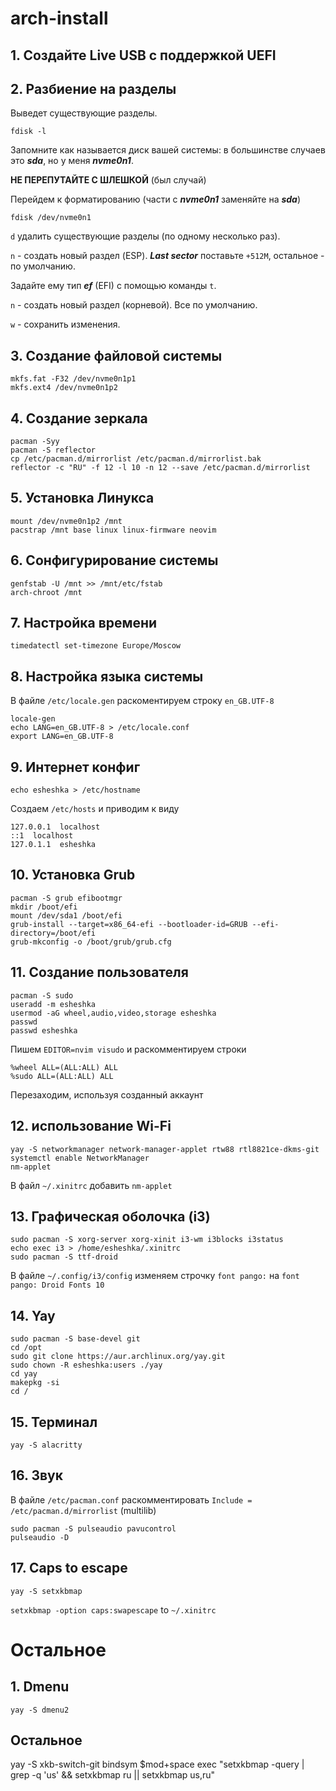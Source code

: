# **arch-install**


## 1. Создайте Live USB с поддержкой UEFI


## 2. Разбиение на разделы

Выведет существующие разделы. 

```
fdisk -l
```

Запомните как называется диск вашей системы: в большинстве случаев это ***sda***, но у меня ***nvme0n1***. 

**НЕ ПЕРЕПУТАЙТЕ С ШЛЕШКОЙ** (был случай)

Перейдем к форматированию (части с ***nvme0n1*** заменяйте на ***sda***)

```
fdisk /dev/nvme0n1
```

`d` удалить существующие разделы (по одному несколько раз).

`n` - создать новый раздел (ESP). ***Last sector*** поставьте `+512M`, остальное - по умолчанию.

Задайте ему тип ***ef*** (EFI) с помощью команды `t`. 

`n` - создать новый раздел (корневой). Все по умолчанию.

`w` - сохранить изменения.


## 3. Создание файловой системы

```
mkfs.fat -F32 /dev/nvme0n1p1
mkfs.ext4 /dev/nvme0n1p2
```


## 4. Создание зеркала

```
pacman -Syy
pacman -S reflector
cp /etc/pacman.d/mirrorlist /etc/pacman.d/mirrorlist.bak
reflector -c "RU" -f 12 -l 10 -n 12 --save /etc/pacman.d/mirrorlist
```


## 5. Установка Линукса

```
mount /dev/nvme0n1p2 /mnt
pacstrap /mnt base linux linux-firmware neovim
```


## 6. Сонфигурирование системы

```
genfstab -U /mnt >> /mnt/etc/fstab
arch-chroot /mnt
```


## 7. Настройка времени

```
timedatectl set-timezone Europe/Moscow
```


## 8. Настройка языка системы

В файле `/etc/locale.gen` раскоментируем строку `en_GB.UTF-8`

```
locale-gen
echo LANG=en_GB.UTF-8 > /etc/locale.conf
export LANG=en_GB.UTF-8
```


## 9. Интернет конфиг

```
echo esheshka > /etc/hostname
```

Создаем `/etc/hosts` и приводим к виду

```
127.0.0.1  localhost
::1  localhost
127.0.1.1  esheshka
```


## 10. Установка Grub

```
pacman -S grub efibootmgr
mkdir /boot/efi
mount /dev/sda1 /boot/efi
grub-install --target=x86_64-efi --bootloader-id=GRUB --efi-directory=/boot/efi
grub-mkconfig -o /boot/grub/grub.cfg
```


## 11. Создание пользователя

```
pacman -S sudo
useradd -m esheshka
usermod -aG wheel,audio,video,storage esheshka
passwd
passwd esheshka
```

Пишем `EDITOR=nvim visudo` и раскомментируем строки
```
%wheel ALL=(ALL:ALL) ALL
%sudo ALL=(ALL:ALL) ALL
```

Перезаходим, используя созданный аккаунт


## 12. использование Wi-Fi

```
yay -S networkmanager network-manager-applet rtw88 rtl8821ce-dkms-git
systemctl enable NetworkManager
nm-applet
```
В файл `~/.xinitrc` добавить `nm-applet`


## 13. Графическая оболочка (i3)

```
sudo pacman -S xorg-server xorg-xinit i3-wm i3blocks i3status
echo exec i3 > /home/esheshka/.xinitrc
sudo pacman -S ttf-droid
```

В файле `~/.config/i3/config` изменяем строчку `font pango:` на `font pango: Droid Fonts 10`


## 14. Yay

```
sudo pacman -S base-devel git
cd /opt
sudo git clone https://aur.archlinux.org/yay.git
sudo chown -R esheshka:users ./yay
cd yay
makepkg -si
cd /
```


## 15. Терминал

```
yay -S alacritty
```


## 16. Звук

В файле `/etc/pacman.conf` раскомментировать `Include = /etc/pacman.d/mirrorlist` (multilib)

```
sudo pacman -S pulseaudio pavucontrol
pulseaudio -D
```


## 17. Caps to escape

```
yay -S setxkbmap
```
`setxkbmap -option caps:swapescape` to `~/.xinitrc`


# Остальное

## 1. Dmenu

```
yay -S dmenu2
```








## Остальное

yay -S xkb-switch-git
bindsym $mod+space exec "setxkbmap -query | grep -q 'us' && setxkbmap ru || setxkbmap us,ru"
